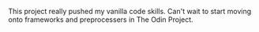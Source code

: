 This project really pushed my vanilla code skills. Can't wait to start moving onto frameworks and preprocessers in The Odin Project.

